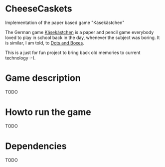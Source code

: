 # CheeseCaskets
Implementation of the paper based game "Käsekästchen"

The German game [Käsekästchen](https://de.wikipedia.org/wiki/K%C3%A4sek%C3%A4stchen) is a paper and pencil game everybody loved to play in school back in the day, whenever the subject was boring. It is similar, I am told, to [Dots and Boxes](https://en.wikipedia.org/wiki/Dots_and_Boxes).

This is a just for fun project to bring back old memories to current technology :-).

# Game description
TODO

# Howto run the game
TODO

# Dependencies
TODO
